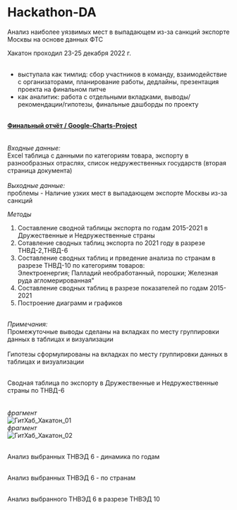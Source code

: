 # Hackathon-DA
Анализ наиболее уязвимых мест в выпадающем из-за санкций экспорте Москвы на основе данных ФТС

Хакатон проходил 23-25 декабря 2022 г.<br><br>
- выступала как тимлид: сбор участников в команду,
взаимодействие с организаторами, планирование работы,
дедлайны, презентация проекта на финальном питче
- как аналитик: работа с отдельными вкладками, выводы/
рекомендации/гипотезы, финальные дашборды по проекту
<br><br>

**[Финальный отчёт / Google-Charts-Project](https://docs.google.com/spreadsheets/d/15KC6h2NDxStrkNJAvQLOxy9itxK1qdTNCzO5R8ywO1Y/edit#gid=1492720701)**<br>
<br><br>
*Входные данные:*<br>
Excel таблица с данными по категориям товара,  экспорту в разнообразных отраслях, список недружественных государств (вторая страница документа)<br><br>
*Выходные данные:*<br>
проблемы - Наличие узких мест в выпадающем экспорте Москвы из-за санкций <br>

*Методы*<br>
1. Составление сводной таблицы экспорта по годам 2015-2021 в Дружественные и Недружественные страны	<br>						
2. Сотавление сводных таблиц экспорта по 2021 году в разрезе ТНВД-2,ТНВД-6<br>							
3. Составление сводных таблиц и прведение анализа по странам в разрезе ТНВД-10 по категориям товаров: <br>
Электроенергия; Палладий необработанный, порошки; Железная руда агломерированная"	<br>						
4.  Составление сводных таблиц в разрезе показателей по годам 2015-2021		<br>					
5.  Построение диаграмм и графиков <br><br>

*Примечания:*<br>
Промежуточные выводы сделаны на вкладках по месту группировки данных в таблицах и визуализации	<br>						
Гипотезы сформулированы на вкладках по месту группировки данных в таблицах и визуализации		<br><br>			


Сводная таблица по экспорту в Дружественные и Недружественные страны по ТНВД-6 <br>	<br>	
*фрагмент*<br>
![ГитХаб_Хакатон_01](https://user-images.githubusercontent.com/110056199/215554508-e585e30b-59a4-41eb-bc80-fd4a2c62ab18.jpg)<br>
*фрагмент*<br>
![ГитХаб_Хакатон_02](https://user-images.githubusercontent.com/110056199/215554903-8af7a71d-7649-49d4-9547-7e2a9894fd5f.jpg)<br>	<br>	

Анализ выбранных ТНВЭД 6 - динамика по годам<br><br>		

Анализ выбранных ТНВЭД 6 - по странам<br><br>		

Анализ выбранного ТНВЭД 6 в разрезе ТНВЭД 10<br><br>		


